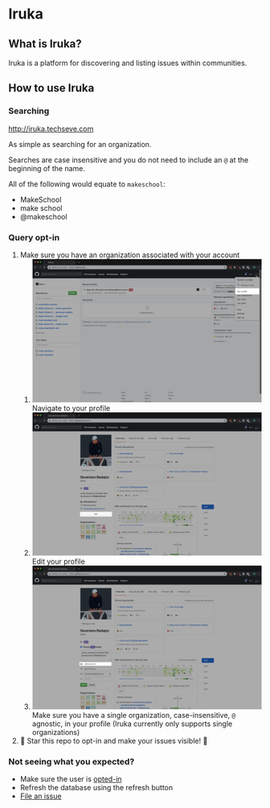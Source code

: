 # Iruka

## What is Iruka?

Iruka is a platform for discovering and listing issues within communities.

## How to use Iruka

### Searching

http://iruka.techseve.com

As simple as searching for an organization.

Searches are case insensitive and you do not need to include an `@` at the beginning of the name.

All of the following would equate to `makeschool`:

* MakeSchool
* make school
* @makeschool


### Query opt-in

1. Make sure you have an organization associated with your account
   1. ![view profile button](/images/step-one.png) Navigate to your profile 
   2. ![edit profile button](/images/step-two.png) Edit your profile 
   3. ![organization field](/images/step-three.png) Make sure you have a single organization, case-insensitive, `@` agnostic, in your profile (Iruka currently only supports single organizations)
2. :star2: Star this repo to opt-in and make your issues visible! :star2:

### Not seeing what you expected?

* Make sure the user is [opted-in](#Query-opt-in)
* Refresh the database using the refresh button
* [File an issue](https://github.com/iruka-dev/iruka/issues/new)

